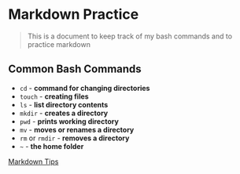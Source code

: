# Markdown Practice

>This is a document to keep track of my bash commands and to practice markdown

## Common Bash Commands
- `cd` - **command for changing directories**
- `touch` - **creating files**
- `ls` - **list directory contents**
- `mkdir` - **creates a directory**
- `pwd` - **prints working directory**
- `mv` - **moves or renames a directory**
- `rm` or `rmdir` - **removes a directory**
- `~` - **the home folder**

[Markdown Tips](https://guides.github.com/features/mastering-markdown/)
